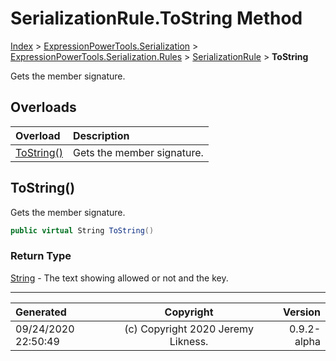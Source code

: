 ﻿# SerializationRule.ToString Method

[Index](../index.md) > [ExpressionPowerTools.Serialization](ExpressionPowerTools.Serialization.a.md) > [ExpressionPowerTools.Serialization.Rules](ExpressionPowerTools.Serialization.Rules.n.md) > [SerializationRule](ExpressionPowerTools.Serialization.Rules.SerializationRule.cs.md) > **ToString**

Gets the member signature.

## Overloads

| Overload | Description |
| :-- | :-- |
| [ToString()](#tostring) | Gets the member signature. |
## ToString()

Gets the member signature.

```csharp
public virtual String ToString()
```

### Return Type

 [String](https://docs.microsoft.com/dotnet/api/system.string)  - The text showing allowed or not and the key.



---

| Generated | Copyright | Version |
| :-- | :-: | --: |
| 09/24/2020 22:50:49 | (c) Copyright 2020 Jeremy Likness. | 0.9.2-alpha |
